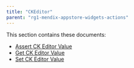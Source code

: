 ```yaml
---
title: "CKEditor"
parent: "rg1-mendix-appstore-widgets-actions"
---
```


This section contains these documents:

* [Assert CK Editor Value](rg1-assert-ckeditor-value)
* [Get CK Editor Value](rg1-get-ckeditor-value)
* [Set CK Editor Value](rg1-set-ckeditor-value)
